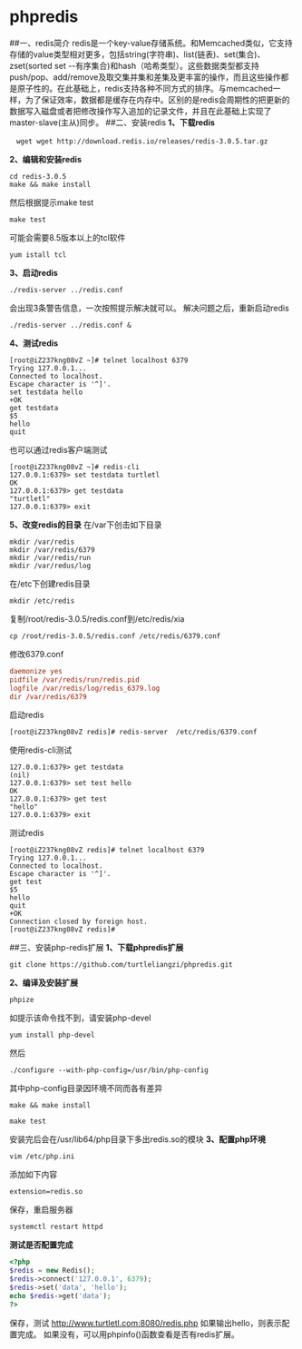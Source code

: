 # phpredis
##一、redis简介
redis是一个key-value存储系统。和Memcached类似，它支持存储的value类型相对更多，包括string(字符串)、list(链表)、set(集合)、zset(sorted set --有序集合)和hash（哈希类型）。这些数据类型都支持push/pop、add/remove及取交集并集和差集及更丰富的操作，而且这些操作都是原子性的。在此基础上，redis支持各种不同方式的排序。与memcached一样，为了保证效率，数据都是缓存在内存中。区别的是redis会周期性的把更新的数据写入磁盘或者把修改操作写入追加的记录文件，并且在此基础上实现了master-slave(主从)同步。
##二、安装redis
**1、下载redis**
```linux
　wget wget http://download.redis.io/releases/redis-3.0.5.tar.gz
```
**2、编辑和安装redis**
```linux
cd redis-3.0.5
make && make install
```
然后根据提示make test
```linux
make test
```
可能会需要8.5版本以上的tcl软件
```linux
yum istall tcl
```
**3、启动redis**
```linux
./redis-server ../redis.conf
```
会出现3条警告信息，一次按照提示解决就可以。
解决问题之后，重新启动redis
```linux
./redis-server ../redis.conf &
```
**4、测试redis**
```linux
[root@iZ237kng08vZ ~]# telnet localhost 6379
Trying 127.0.0.1...
Connected to localhost.
Escape character is '^]'.
set testdata hello
+OK
get testdata  
$5
hello
quit
```
也可以通过redis客户端测试
```linux
[root@iZ237kng08vZ ~]# redis-cli
127.0.0.1:6379> set testdata turtletl
OK
127.0.0.1:6379> get testdata
"turtletl"
127.0.0.1:6379> exit
```
**5、改变redis的目录**
在/var下创击如下目录
```linux
mkdir /var/redis
mkdir /var/redis/6379
mkdir /var/redis/run
mkdir /var/redus/log

```
在/etc下创建redis目录
```linux
mkdir /etc/redis
```
复制/root/redis-3.0.5/redis.conf到/etc/redis/xia
```linux
cp /root/redis-3.0.5/redis.conf /etc/redis/6379.conf
```
修改6379.conf
```conf
daemonize yes
pidfile /var/redis/run/redis.pid
logfile /var/redis/log/redis_6379.log
dir /var/redis/6379
```
启动redis
```linux
[root@iZ237kng08vZ redis]# redis-server  /etc/redis/6379.conf 
```

使用redis-cli测试
```linux
127.0.0.1:6379> get testdata
(nil)
127.0.0.1:6379> set test hello
OK
127.0.0.1:6379> get test
"hello"
127.0.0.1:6379> exit

```
测试redis
```linux
[root@iZ237kng08vZ redis]# telnet localhost 6379
Trying 127.0.0.1...
Connected to localhost.
Escape character is '^]'.
get test
$5
hello
quit
+OK
Connection closed by foreign host.
[root@iZ237kng08vZ redis]# 

```
##三、安装php-redis扩展
**1、下载phpredis扩展**
```linux
git clone https://github.com/turtleliangzi/phpredis.git
```
**2、编译及安装扩展**
```linux
phpize
```
如提示该命令找不到，请安装php-devel
```linux
yum install php-devel
```
然后
```linux
./configure --with-php-config=/usr/bin/php-config
```
其中php-config目录因环境不同而各有差异
```linux
make && make install
```
```linux
make test
```
安装完后会在/usr/lib64/php目录下多出redis.so的模块
**3、配置php环境**
```linux
vim /etc/php.ini
```
添加如下内容
```linux
extension=redis.so
```
保存，重启服务器
```linux
systemctl restart httpd
```
**测试是否配置完成**
```php
<?php
$redis = new Redis();
$redis->connect('127.0.0.1', 6379);
$redis->set('data', 'hello');
echo $redis->get('data');
?>
```
保存，测试 http://www.turtletl.com:8080/redis.php
如果输出hello，则表示配置完成。
如果没有，可以用phpinfo()函数查看是否有redis扩展。
